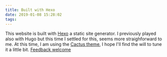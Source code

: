 ```yaml
---
title: Built with Hexo
date: 2019-01-08 15:28:02
tags:
---
```


This website is built with [Hexo](https://hexo.io/) a static site generator. 
I previously played also with Hugo but this time I settled for this, seems more straighforward to me. 
At this time, I am using the [Cactus theme](https://github.com/probberechts/hexo-theme-cactus), I hope I'll find the will to tune it a little bit. [Feedback welcome](https://twitter.com/ildella)